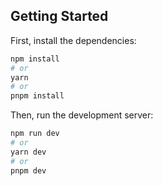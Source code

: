 

## Getting Started

First, install the dependencies:

```bash
npm install
# or
yarn
# or
pnpm install
```

Then, run the development server:

```bash
npm run dev
# or
yarn dev
# or
pnpm dev
```

